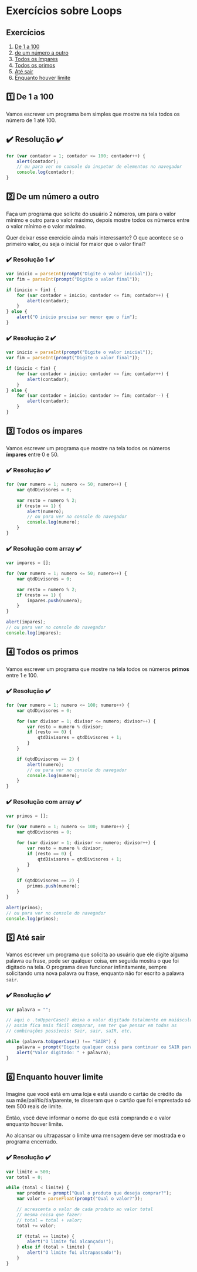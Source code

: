 # Exercícios sobre Loops

## Exercícios
1. [De 1 a 100](#1️⃣-de-1-a-100)
2. [de um número a outro](#2️⃣-de-um-número-a-outro)
3. [Todos os ímpares](#3️⃣-todos-os-ímpares)
4. [Todos os primos](#4️⃣-todos-os-primos)
5. [Até sair](#5️⃣-até-sair)
6. [Enquanto houver limite](#6️⃣-enquanto-houver-limite)

## 1️⃣ De 1 a 100
Vamos escrever um programa bem simples que mostre na tela todos os número de 1 até 100.

## ✔️ Resolução ✔️
```javascript
for (var contador = 1; contador <= 100; contador++) {
    alert(contador);
    // ou para ver no console do inspetor de elementos no navegador
    console.log(contador);
}
```

## 2️⃣ De um número a outro
Faça um programa que solicite do usuário 2 números, um para o valor mínimo e outro para o valor máximo, depois mostre todos os números entre o valor mínimo e o valor máximo.

Quer deixar esse exercício ainda mais interessante? O que acontece se o primeiro valor, ou seja o inicial for maior que o valor final?

### ✔️ Resolução 1 ✔️
```javascript
var inicio = parseInt(prompt("Digite o valor inicial"));
var fim = parseInt(prompt("Digite o valor final"));

if (inicio < fim) {
    for (var contador = inicio; contador <= fim; contador++) {
        alert(contador);
    }
} else {
    alert("O inicio precisa ser menor que o fim");
}
```

### ✔️ Resolução 2 ✔️
```javascript
var inicio = parseInt(prompt("Digite o valor inicial"));
var fim = parseInt(prompt("Digite o valor final"));

if (inicio < fim) {
    for (var contador = inicio; contador <= fim; contador++) {
        alert(contador);
    }
} else {
    for (var contador = inicio; contador >= fim; contador--) {
        alert(contador);
    }
}
```

## 3️⃣ Todos os ímpares
Vamos escrever um programa que mostre na tela todos os números **ímpares** entre 0 e 50.

### ✔️ Resolução ✔️
```javascript
for (var numero = 1; numero <= 50; numero++) {
    var qtdDivisores = 0;

    var resto = numero % 2;
    if (resto == 1) {
        alert(numero);
        // ou para ver no console do navegador
        console.log(numero);
    }
}
```

### ✔️ Resolução com array ✔️
```javascript
var impares = [];

for (var numero = 1; numero <= 50; numero++) {
    var qtdDivisores = 0;

    var resto = numero % 2;
    if (resto == 1) {
        impares.push(numero);
    }
}

alert(impares);
// ou para ver no console do navegador
console.log(impares);
```

## 4️⃣ Todos os primos
Vamos escrever um programa que mostre na tela todos os números **primos** entre 1 e 100.

### ✔️ Resolução ✔️
```javascript
for (var numero = 1; numero <= 100; numero++) {
    var qtdDivisores = 0;

    for (var divisor = 1; divisor <= numero; divisor++) {
        var resto = numero % divisor;
        if (resto == 0) {
            qtdDivisores = qtdDivisores + 1;
        }
    }

    if (qtdDivisores == 2) {
        alert(numero);
        // ou para ver no console do navegador
        console.log(numero);
    }
}
```

### ✔️ Resolução com array ✔️
```javascript
var primos = [];

for (var numero = 1; numero <= 100; numero++) {
    var qtdDivisores = 0;

    for (var divisor = 1; divisor <= numero; divisor++) {
        var resto = numero % divisor;
        if (resto == 0) {
            qtdDivisores = qtdDivisores + 1;
        }
    }

    if (qtdDivisores == 2) {
        primos.push(numero);
    }
}

alert(primos);
// ou para ver no console do navegador
console.log(primos);
```

## 5️⃣ Até sair
Vamos escrever um programa que solicita ao usuário que ele digite alguma palavra ou frase, pode ser qualquer coisa, em seguida mostra o que foi digitado na tela.
O programa deve funcionar infinitamente, sempre solicitando uma nova palavra ou frase, enquanto não for escrito a palavra `sair`.

### ✔️ Resolução ✔️
```javascript
var palavra = "";

// aqui o .toUpperCase() deixa o valor digitado totalmente em maiúsculo,
// assim fica mais fácil comparar, sem ter que pensar em todas as 
// combinações possíveis: Sair, sair, saIR, etc.

while (palavra.toUpperCase() !== "SAIR") {
    palavra = prompt("Digite qualquer coisa para continuar ou SAIR para terminar");
    alert("Valor digitado: " + palavra);
}
```

## 6️⃣ Enquanto houver limite
Imagine que você está em uma loja e está usando o cartão de crédito da sua mãe/pai/tio/tia/parente, te disseram que o cartão que foi emprestado só tem 500 reais de limite.

Então, você deve informar o nome do que está comprando e o valor enquanto houver limite.

Ao alcansar ou ultrapassar o limite uma mensagem deve ser mostrada e o programa encerrado. 

### ✔️ Resolução ✔️
```javascript
var limite = 500;
var total = 0;

while (total < limite) {
    var produto = prompt("Qual o produto que deseja comprar?");
    var valor = parseFloat(prompt("Qual o valor?"));

    // acrescenta o valor de cada produto ao valor total
    // mesma coisa que fazer: 
    // total = total + valor;
    total += valor;

    if (total == limite) {
        alert("O limite foi alcançado!");
    } else if (total > limite) {
        alert("O limite foi ultrapassado!");
    }
}
```